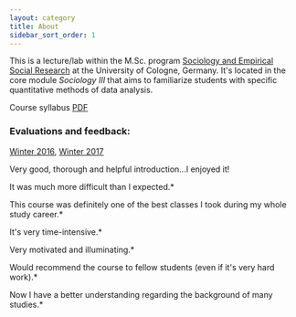 ```yaml
---
layout: category
title: About
sidebar_sort_order: 1
---
```


This is a lecture/lab within the M.Sc. program [Sociology and Empirical Social Research](https://www.wiso.uni-koeln.de/en/studies/master/master-sociology-and-social-research/) at the University of Cologne, Germany. It's located in the core module *Sociology III* that aims to familiarize students with specific quantitative methods of data analysis.

Course syllabus <a href="{{ site.baseurl }}/pdfs/syllabus.pdf"><span class="badge badge-pill badge-secondary"><i class="fa fa-file-pdf-o"></i> PDF</span></a>

### Evaluations and feedback:  
[Winter 2016](https://www.dropbox.com/s/whpfgj222e5sjwg/causalityWS16.pdf?dl=0), 
[Winter 2017](https://www.dropbox.com/s/bezv33hz8mrrnjg/causalityWS17.pdf?dl=0)

<p class="message">
Very good, thorough and helpful introduction...I enjoyed it!
</p>

<p class="message">
It was much more difficult than I expected.*

<p class="message">
This course was definitely one of the best classes I took during my whole study career.*
</p>

<p class="message">
It's very time-intensive.*
</p>

<p class="message">
Very motivated and illuminating.*
</p>

<p class="message">
Would recommend the course to fellow students (even if it's very hard work).*
</p>

<p class="message">
Now I have a better understanding regarding the background of many studies.*
</p>
